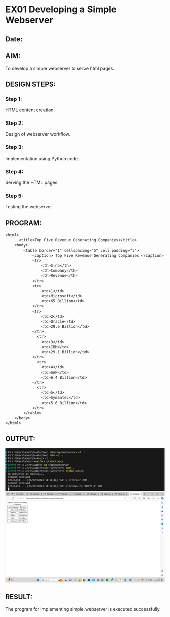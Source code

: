 # EX01 Developing a Simple Webserver
## Date:

## AIM:
To develop a simple webserver to serve html pages.

## DESIGN STEPS:
### Step 1: 
HTML content creation.

### Step 2:
Design of webserver workflow.

### Step 3:
Implementation using Python code.

### Step 4:
Serving the HTML pages.

### Step 5:
Testing the webserver.

## PROGRAM:
```
<html>
      <title>Top Five Revenue Generating Companies</title>
	<body>
		<table border="1" cellspacing="5" cell padding="3">
			<caption> Top Five Revenue Generating Companies </caption>
			<tr>
				<th>S.no</th>
				<th>Company</th>
				<th>Revenue</th>
			</tr>
			<tr>
				<td>1</td>
				<td>Microsoft</td>
				<td>65 Billion</td>
			</tr>
			<tr>
				<td>2</td>
				<td>Oracle</td>
				<td>29.6 Billion</td>
			</tr>
		      <tr>
				<td>3</td>
				<td>IBM</td>
				<td>29.1 Billion</td>
			</tr>
		      <tr>
				<td>4</td>
				<td>SAP</td>
				<td>6.4 Billion</td>
			</tr>
		      <tr>
				<td>5</td>
				<td>Symantec</td>
				<td>5.6 Billion</td>
			</tr>
		</table>
	</body>
</html>
```
## OUTPUT:
![Request image](request_ss.png)
![Output](comapnies_ss.png)

## RESULT:
The program for implementing simple webserver is executed successfully.
